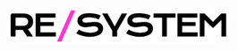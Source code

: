 <p align="center">
<img style="border-radius: 100px;" src="https://github.com/resystem/.github/blob/master/assets/brand/full-logo.png" width="400" alt="Re/System">
</p>